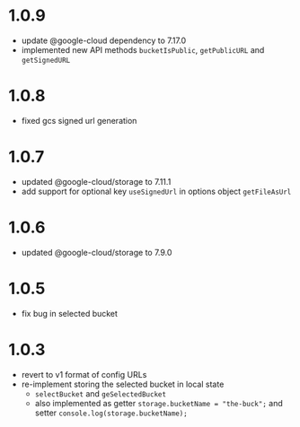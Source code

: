 # 1.0.9
- update @google-cloud dependency to 7.17.0
- implemented new API methods `bucketIsPublic`, `getPublicURL` and `getSignedURL`

# 1.0.8
- fixed gcs signed url generation

# 1.0.7
- updated @google-cloud/storage to 7.11.1
- add support for optional key `useSignedUrl` in options object `getFileAsUrl`

# 1.0.6
- updated @google-cloud/storage to 7.9.0

# 1.0.5
- fix bug in selected bucket

# 1.0.3
- revert to v1 format of config URLs
- re-implement storing the selected bucket in local state
  - `selectBucket` and `geSelectedBucket`
  - also implemented as getter
    `storage.bucketName = "the-buck";` and setter `console.log(storage.bucketName);`
